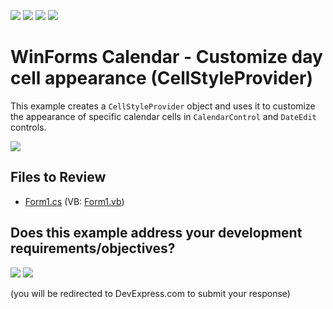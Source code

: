 <!-- default badges list -->
![](https://img.shields.io/endpoint?url=https://codecentral.devexpress.com/api/v1/VersionRange/128620348/24.2.1%2B)
[![](https://img.shields.io/badge/Open_in_DevExpress_Support_Center-FF7200?style=flat-square&logo=DevExpress&logoColor=white)](https://supportcenter.devexpress.com/ticket/details/T352638)
[![](https://img.shields.io/badge/📖_How_to_use_DevExpress_Examples-e9f6fc?style=flat-square)](https://docs.devexpress.com/GeneralInformation/403183)
[![](https://img.shields.io/badge/💬_Leave_Feedback-feecdd?style=flat-square)](#does-this-example-address-your-development-requirementsobjectives)
<!-- default badges end -->

# WinForms Calendar - Customize day cell appearance (CellStyleProvider)

This example creates a `CellStyleProvider` object and uses it to customize the appearance of specific calendar cells in `CalendarControl` and `DateEdit` controls.

![](https://raw.githubusercontent.com/DevExpress-Examples/how-to-customize-cell-appearance-in-calendarcontrol-and-dateedit-cellstyleprovider-t352638/15.2.7%2B/media/winforms-calendar-appearance-customization.png)


## Files to Review

* [Form1.cs](./CS/Calendar_CellStyleProvider/Form1.cs) (VB: [Form1.vb](./VB/Calendar_CellStyleProvider/Form1.vb))
<!-- feedback -->
## Does this example address your development requirements/objectives?

[<img src="https://www.devexpress.com/support/examples/i/yes-button.svg"/>](https://www.devexpress.com/support/examples/survey.xml?utm_source=github&utm_campaign=winforms-calendar-dateedit-cell-appearance-customization&~~~was_helpful=yes) [<img src="https://www.devexpress.com/support/examples/i/no-button.svg"/>](https://www.devexpress.com/support/examples/survey.xml?utm_source=github&utm_campaign=winforms-calendar-dateedit-cell-appearance-customization&~~~was_helpful=no)

(you will be redirected to DevExpress.com to submit your response)
<!-- feedback end -->
